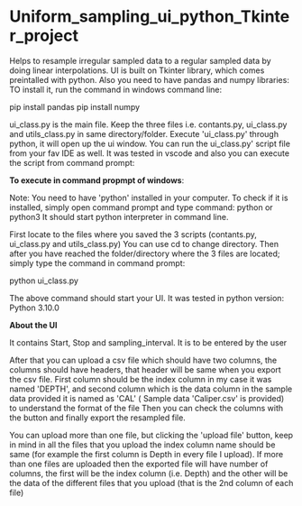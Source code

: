 # Uniform_sampling_ui_python_Tkinter_project

Helps to resample irregular sampled data to a regular sampled data by doing linear interpolations.
UI is built on Tkinter library, which comes preintalled with python.
Also you need to have pandas and numpy libraries:
TO install it, run the command in windows command line:

pip install pandas
pip install numpy

ui_class.py is the main file.
Keep the three files i.e. contants.py, ui_class.py and utils_class.py in same directory/folder.
Execute 'ui_class.py' through python, it will open up the ui window.
You can run the ui_class.py' script file from your fav IDE as well.
It was tested in vscode and also you can execute the script from command prompt:

**To execute in command propmpt of windows**:

Note: You need to have 'python' installed in your computer. To check if it is installed, simply open
command prompt and type command:
python or python3
It should start python interpreter in command line.

First locate to the files where you saved the 3 scripts (contants.py, ui_class.py and utils_class.py)
You can use cd to change directory. Then after you have reached the folder/directory where the 3 files
are located; simply type the command in command prompt:

python ui_class.py

The above command should start your UI.
It was tested in python version: Python 3.10.0

**About the UI**

It contains Start, Stop and sampling_interval. It is to be entered by the user

After that you can upload a csv file which should have two columns, the columns should have headers, that header will be same when you export the csv file.
First column should be the index column in my case it was named 'DEPTH', and second column which is the data column in the sample data provided it is named as 'CAL' ( Sample data 'Caliper.csv' is provided) to understand the format of the file
Then you can check the columns with the button and finally export the resampled file.

You can upload more than one file, but clicking the 'upload file' button, keep in mind in all the files that you upload the index column name should be same (for example the first column is Depth in every file I upload). If more than one files are uploaded then the exported file will have number of columns, the first will be the index column (i.e. Depth) and the other will be the data of the different files that you upload (that is the 2nd column of each file)
